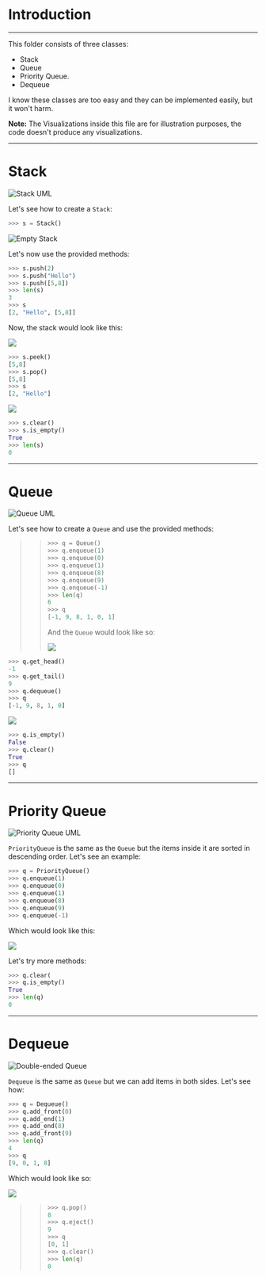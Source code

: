 # Introduction

---

This folder consists of three classes:

* Stack
* Queue
* Priority Queue.
* Dequeue

I know these classes are too easy and they can be implemented easily, but it won't harm.

**Note:**
The Visualizations inside this file are for illustration purposes, the code doesn't produce any visualizations.

---

# Stack

![Stack UML](http://www.mediafire.com/convkey/40ec/fwn1wbg8bdmwr6dzg.jpg)

Let's see how to create a `Stack`:

```python
>>> s = Stack()
```

![Empty Stack](http://www.mediafire.com/convkey/3faa/cnub4yes7hxs3crzg.jpg)

Let's now use the provided methods:

```python
>>> s.push(2)
>>> s.push("Hello")
>>> s.push([5,8])
>>> len(s)
3
>>> s
[2, "Hello", [5,8]]
```

Now, the stack would look like this:

![](http://www.mediafire.com/convkey/bf33/dwfp0a7njdxr0c5zg.jpg)

```python
>>> s.peek()
[5,8]
>>> s.pop()
[5,8]
>>> s
[2, "Hello"]
```

![](http://www.mediafire.com/convkey/8715/r1v7jb5l0bqh815zg.jpg)

```python
>>> s.clear()
>>> s.is_empty()
True
>>> len(s)
0
```

---

# Queue

![Queue UML](http://www.mediafire.com/convkey/efcb/4rlnx938en4lj49zg.jpg)

Let's see how to create a `Queue` and use the provided methods:

> > ```python
> > >>> q = Queue()
> > >>> q.enqueue(1)
> > >>> q.enqueue(0)
> > >>> q.enqueue(1)
> > >>> q.enqueue(8)
> > >>> q.enqueue(9)
> > >>> q.enqueue(-1)
> > >>> len(q)
> > 6
> > >>> q
> > [-1, 9, 8, 1, 0, 1]
> > ```
> >
> > And the `Queue` would look like so:
> >
> > ![](http://www.mediafire.com/convkey/828e/1a6sa4bzer26z80zg.jpg)

```python
>>> q.get_head()
-1
>>> q.get_tail()
9
>>> q.dequeue()
>>> q
[-1, 9, 8, 1, 0]
```

![](http://www.mediafire.com/convkey/9567/7t80jhk7zyphhumzg.jpg)

```python
>>> q.is_empty()
False
>>> q.clear()
True
>>> q
[]
```

---

# Priority Queue

![Priority Queue UML](http://www.mediafire.com/convkey/fa4f/avo76fjm1wsnoyazg.jpg)

`PriorityQueue` is the same as the `Queue` but the items inside it are sorted in descending order. Let's see an example:

```python
>>> q = PriorityQueue()
>>> q.enqueue(1)
>>> q.enqueue(0)
>>> q.enqueue(1)
>>> q.enqueue(8)
>>> q.enqueue(9)
>>> q.enqueue(-1)
```

Which would look like this:

![](http://www.mediafire.com/convkey/315c/9p7xrdotz5xigt8zg.jpg)

Let's try more methods:

```python
>>> q.clear(
>>> q.is_empty()
True
>>> len(q)
0
```

---

# Dequeue

![Double-ended Queue](http://www.mediafire.com/convkey/e15a/ktaeg1ezxvwh7zczg.jpg)

`Dequeue` is the same as `Queue` but we can add items in both sides. Let's see how:

```python
>>> q = Dequeue()
>>> q.add_front(0)
>>> q.add_end(1)
>>> q.add_end(8)
>>> q.add_front(9)
>>> len(q)
4
>>> q
[9, 0, 1, 8]
```

Which would look like so:

![](http://www.mediafire.com/convkey/b576/9trckeetaxipcjmzg.jpg)

> > ```python
> > >>> q.pop()
> > 8
> > >>> q.eject()
> > 9
> > >>> q
> > [0, 1]
> > >>> q.clear()
> > >>> len(q)
> > 0
> > ```
> >
> > 